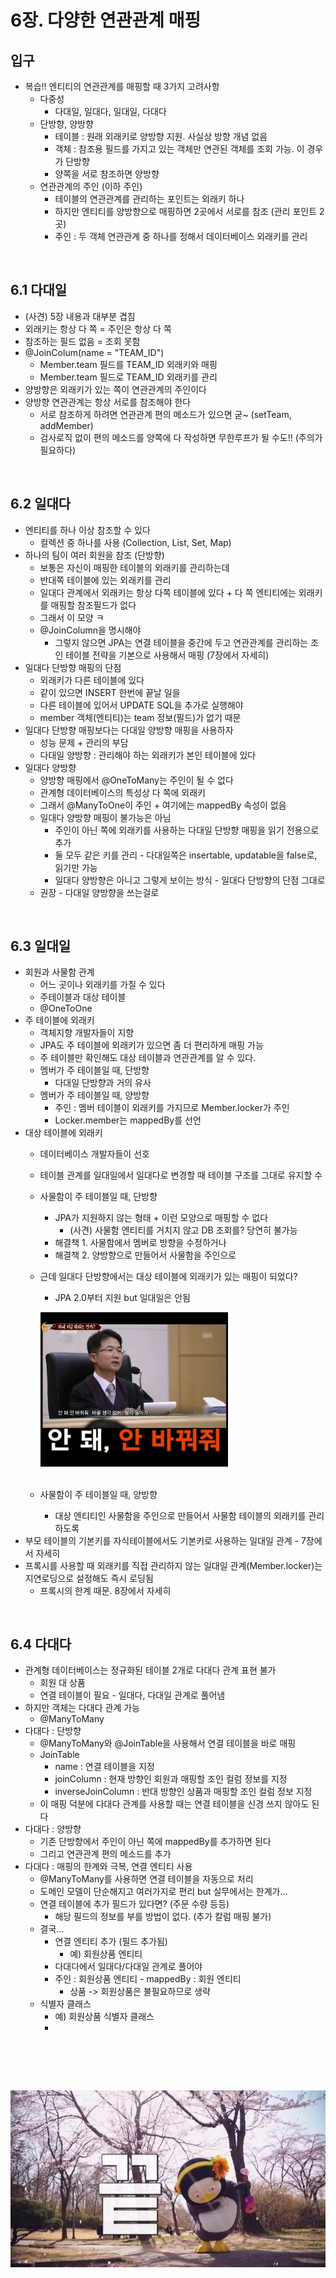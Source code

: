 # 6장. 다양한 연관관계 매핑

## 입구

* 복습!! 엔티티의 연관관계를 매핑할 때 3가지 고려사항
  * 다중성
    * 다대일, 일대다, 일대일, 다대다
  * 단방향, 양방향
    * 테이블 : 원래 외래키로 양방향 지원. 사실상 방향 개념 없음
    * 객체 : 참조용 필드를 가지고 있는 객체만 연관된 객체를 조회 가능. 이 경우가 단방향
    * 양쪽을 서로 참조하면 양방향
  * 연관관계의 주인 (이하 주인)
    * 테이블의 연관관계를 관리하는 포인트는 외래키 하나
    * 하지만 엔티티를 양방향으로 매핑하면 2곳에서 서로를 참조 (관리 포인트 2곳)
    * 주인 : 두 객체 연관관계 중 하나를 정해서 데이터베이스 외래키를 관리

<br>

## 6.1 다대일

* (사견) 5장 내용과 대부분 겹침
* 외래키는 항상 다 쪽 = 주인은 항상 다 쪽
* 참조하는 필드 없음 = 조회 못함
* @JoinColum(name = "TEAM_ID")
  * Member.team 필드를 TEAM_ID 외래키와 매핑
  * Member.team 필드로 TEAM_ID 외래키를 관리
* 양방향은 외래키가 있는 쪽이 연관관계의 주인이다
* 양방향 연관관계는 항상 서로를 참조해야 한다
  * 서로 참조하게 하려면 연관관계 편의 메소드가 있으면 굳~ (setTeam, addMember)
  * 검사로직 없이 편의 메소드를 양쪽에 다 작성하면 무한루프가 될 수도!! (주의가 필요하다)

<br>

## 6.2 일대다

* 엔티티를 하나 이상 참조할 수 있다
  * 컬렉션 중 하나를 사용 (Collection, List, Set, Map)
* 하나의 팀이 여러 회원을 참조 (단방향)
  * 보통은 자신이 매핑한 테이블의 외래키를 관리하는데
  * 반대쪽 테이블에 있는 외래키를 관리
  * 일대다 관계에서 외래키는 항상 다쪽 테이블에 있다 + 다 쪽 엔티티에는 외래키를 매핑할 참조필드가 없다
  * 그래서 이 모양 ㅋ
  * @JoinColumn을 명시해야
    * 그렇지 않으면 JPA는 연결 테이블을 중간에 두고 연관관계를 관리하는 조인 테이블 전략을 기본으로 사용해서 매핑 (7장에서 자세히)
* 일대다 단방향 매핑의 단점
  * 외래키가 다른 테이블에 있다
  * 같이 있으면 INSERT 한번에 끝날 일을
  * 다른 테이블에 있어서 UPDATE SQL을 추가로 실행해야
  * member 객체(엔티티)는 team 정보(필드)가 없기 때문
* 일대다 단방향 매핑보다는 다대일 양방향 매핑을 사용하자
  * 성능 문제 + 관리의 부담
  * 다대일 양방향 : 관리해야 하는 외래키가 본인 테이블에 있다
* 일대다 양방향
  * 양방향 매핑에서 @OneToMany는 주인이 될 수 없다
  * 관계형 데이터베이스의 특성상 다 쪽에 외래키
  * 그래서 @ManyToOne이 주인 + 여기에는 mappedBy 속성이 없음
  * 일대다 양방향 매핑이 불가능은 아님
    * 주인이 아닌 쪽에 외래키를 사용하는 다대일 단방향 매핑을 읽기 전용으로 추가
    * 둘 모두 같은 키를 관리 - 다대일쪽은 insertable, updatable을 false로, 읽기만 가능
    * 일대다 양방향은 아니고 그렇게 보이는 방식 - 일대다 단방향의 단점 그대로
  * 권장 - 다대일 양방향을 쓰는걸로

<br>

## 6.3 일대일

* 회원과 사물함 관계
  * 어느 곳이나 외래키를 가질 수 있다
  * 주테이블과 대상 테이블
  * @OneToOne
* 주 테이블에 외래키
  * 객체지향 개발자들이 지향
  * JPA도 주 테이블에 외래키가 있으면 좀 더 편리하게 매핑 가능
  * 주 테이블만 확인해도 대상 테이블과 연관관계를 알 수 있다.
  * 멤버가 주 테이블일 때, 단방향
    * 다대일 단방향과 거의 유사
  * 멤버가 주 테이블일 때, 양방향
    * 주인 : 멤버 테이블이 외래키를 가지므로 Member.locker가 주인
    * Locker.member는 mappedBy를 선언
* 대상 테이블에 외래키
  * 데이터베이스 개발자들이 선호
  * 테이블 관계를 일대일에서 일대다로 변경할 때 테이블 구조를 그대로 유지할 수
  * 사물함이 주 테이블일 때, 단방향
    * JPA가 지원하지 않는 형태 + 이런 모양으로 매핑할 수 없다
      * (사견) 사물함 엔티티를 거치지 않고 DB 조회를? 당연히 불가능
    * 해결책 1. 사물함에서 멤버로 방향을 수정하거나
    * 해결책 2. 양방향으로 만들어서 사물함을 주인으로
  * 근데 일대다 단방향에서는 대상 테이블에 외래키가 있는 매핑이 되었다?
    * JPA 2.0부터 지원 but 일대일은 안됨

     <img src="../../group/orm-jpa/image/6-back.png" width="300px" title="Github_Logo"/><br><br>

  * 사물함이 주 테이블일 때, 양방향
    * 대상 엔티티인 사물함을 주인으로 만들어서 사물함 테이블의 외래키를 관리하도록
* 부모 테이블의 기본키를 자식테이블에서도 기본키로 사용하는 일대일 관계 - 7장에서 자세히
* 프록시를 사용할 때 외래키를 직접 관리하지 않는 일대일 관계(Member.locker)는 지연로딩으로 설정해도 즉시 로딩됨
  * 프록시의 한계 때문. 8장에서 자세히

<br>

## 6.4 다대다

* 관계형 데이터베이스는 정규화된 테이블 2개로 다대다 관계 표현 불가
  * 회원 대 상품
  * 연결 테이블이 필요 - 일대다, 다대일 관계로 풀어냄
* 하지만 객체는 다대다 관계 가능
  * @ManyToMany
* 다대다 : 단방향
  * @ManyToMany와 @JoinTable을 사용해서 연결 테이블을 바로 매핑
  * JoinTable
    * name : 연결 테이블을 지정
    * joinColumn : 현재 방향인 회원과 매핑할 조인 컬럼 정보를 지정
    * inverseJoinColumn : 반대 방향인 상품과 매핑할 조인 컬럼 정보 지정
  * 이 매핑 덕분에 다대다 관계를 사용할 때는 연결 테이블을 신경 쓰지 않아도 된다
* 다대다 : 양방향
  * 기존 단방향에서 주인이 아닌 쪽에 mappedBy를 추가하면 된다
  * 그리고 연관관계 편의 메소드를 추가
* 다대다 : 매핑의 한계와 극복, 연결 엔티티 사용
  * @ManyToMany를 사용하면 연결 테이블을 자동으로 처리
  * 도메인 모델이 단순해지고 여러가지로 편리 but 실무에서는 한계가...
  * 연결 테이블에 추가 필드가 있다면? (주문 수량 등등)
    * 해당 필드의 정보를 부를 방법이 없다. (추가 칼럼 매핑 불가)
  * 결국...
    * 연결 엔티티 추가 (필드 추가됨)
      * 예) 회원상품 엔티티
    * 다대다에서 일대다/다대일 관계로 풀어야
    * 주인 : 회원상품 엔티티 - mappedBy : 회원 엔티티
      * 상품 -> 회원상품은 불필요하므로 생략
  * 식별자 클래스
    * 예) 회원상품 식별자 클래스
    * 


<br>

##


##


<br>

![](../../group/orm-jpa/image/5-end.png)
